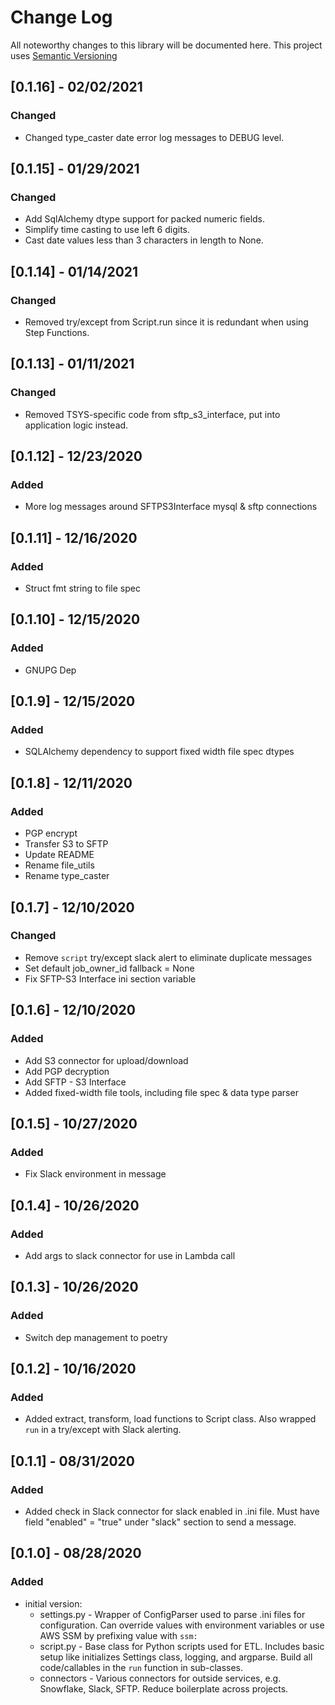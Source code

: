 # Change Log
All noteworthy changes to this library will be documented here. This project uses [Semantic Versioning](http://semver.org/)

## [0.1.16] - 02/02/2021
### Changed
- Changed type_caster date error log messages to DEBUG level.

## [0.1.15] - 01/29/2021
### Changed
- Add SqlAlchemy dtype support for packed numeric fields.
- Simplify time casting to use left 6 digits.
- Cast date values less than 3 characters in length to None.

## [0.1.14] - 01/14/2021
### Changed
- Removed try/except from Script.run since it is redundant when using Step Functions.

## [0.1.13] - 01/11/2021
### Changed
- Removed TSYS-specific code from sftp_s3_interface, put into application logic instead.

## [0.1.12] - 12/23/2020
### Added
- More log messages around SFTPS3Interface mysql & sftp connections

## [0.1.11] - 12/16/2020
### Added
- Struct fmt string to file spec

## [0.1.10] - 12/15/2020
### Added
- GNUPG Dep

## [0.1.9] - 12/15/2020
### Added
- SQLAlchemy dependency to support fixed width file spec dtypes

## [0.1.8] - 12/11/2020
### Added
- PGP encrypt
- Transfer S3 to SFTP
- Update README
- Rename file_utils
- Rename type_caster

## [0.1.7] - 12/10/2020
### Changed
- Remove `script` try/except slack alert to eliminate duplicate messages
- Set default job_owner_id fallback = None
- Fix SFTP-S3 Interface ini section variable

## [0.1.6] - 12/10/2020
### Added
- Add S3 connector for upload/download
- Add PGP decryption
- Add SFTP - S3 Interface
- Added fixed-width file tools, including file spec & data type parser

## [0.1.5] - 10/27/2020
### Added
- Fix Slack environment in message

## [0.1.4] - 10/26/2020
### Added
- Add args to slack connector for use in Lambda call

## [0.1.3] - 10/26/2020
### Added
- Switch dep management to poetry

## [0.1.2] - 10/16/2020
### Added
- Added extract, transform, load functions to Script class. Also wrapped `run` in a try/except with Slack alerting.


## [0.1.1] - 08/31/2020
### Added
- Added check in Slack connector for slack enabled in .ini file. Must have field "enabled" = "true" under "slack" section to send a message.

## [0.1.0] - 08/28/2020
### Added
- initial version:
  - settings.py - Wrapper of ConfigParser used to parse .ini files for configuration. Can override values with environment variables or use AWS SSM by prefixing value with `ssm:`
  - script.py - Base class for Python scripts used for ETL. Includes basic setup like initializes Settings class, logging, and argparse. Build all code/callables in the `run` function in sub-classes.
  - connectors - Various connectors for outside services, e.g. Snowflake, Slack, SFTP. Reduce boilerplate across projects.
